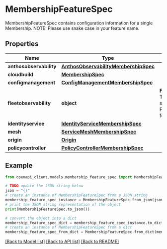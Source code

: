 # MembershipFeatureSpec

MembershipFeatureSpec contains configuration information for a single Membership. NOTE: Please use snake case in your feature name.

## Properties

Name | Type | Description | Notes
------------ | ------------- | ------------- | -------------
**anthosobservability** | [**AnthosObservabilityMembershipSpec**](AnthosObservabilityMembershipSpec.md) |  | [optional] 
**cloudbuild** | [**MembershipSpec**](MembershipSpec.md) |  | [optional] 
**configmanagement** | [**ConfigManagementMembershipSpec**](ConfigManagementMembershipSpec.md) |  | [optional] 
**fleetobservability** | **object** | **FleetObservability**: The membership-specific input for FleetObservability feature. | [optional] 
**identityservice** | [**IdentityServiceMembershipSpec**](IdentityServiceMembershipSpec.md) |  | [optional] 
**mesh** | [**ServiceMeshMembershipSpec**](ServiceMeshMembershipSpec.md) |  | [optional] 
**origin** | [**Origin**](Origin.md) |  | [optional] 
**policycontroller** | [**PolicyControllerMembershipSpec**](PolicyControllerMembershipSpec.md) |  | [optional] 

## Example

```python
from openapi_client.models.membership_feature_spec import MembershipFeatureSpec

# TODO update the JSON string below
json = "{}"
# create an instance of MembershipFeatureSpec from a JSON string
membership_feature_spec_instance = MembershipFeatureSpec.from_json(json)
# print the JSON string representation of the object
print(MembershipFeatureSpec.to_json())

# convert the object into a dict
membership_feature_spec_dict = membership_feature_spec_instance.to_dict()
# create an instance of MembershipFeatureSpec from a dict
membership_feature_spec_from_dict = MembershipFeatureSpec.from_dict(membership_feature_spec_dict)
```
[[Back to Model list]](../README.md#documentation-for-models) [[Back to API list]](../README.md#documentation-for-api-endpoints) [[Back to README]](../README.md)


